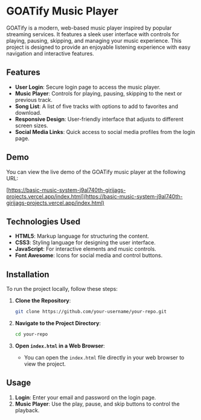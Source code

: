 
# GOATify Music Player

GOATify is a modern, web-based music player inspired by popular streaming services. It features a sleek user interface with controls for playing, pausing, skipping, and managing your music experience. This project is designed to provide an enjoyable listening experience with easy navigation and interactive features.

## Features

- **User Login**: Secure login page to access the music player.
- **Music Player**: Controls for playing, pausing, skipping to the next or previous track.
- **Song List**: A list of five tracks with options to add to favorites and download.
- **Responsive Design**: User-friendly interface that adjusts to different screen sizes.
- **Social Media Links**: Quick access to social media profiles from the login page.

## Demo

You can view the live demo of the GOATify music player at the following URL:

[https://basic-music-system-j9al740th-girijags-projects.vercel.app/index.html](https://basic-music-system-j9al740th-girijags-projects.vercel.app/index.html)

## Technologies Used

- **HTML5**: Markup language for structuring the content.
- **CSS3**: Styling language for designing the user interface.
- **JavaScript**: For interactive elements and music controls.
- **Font Awesome**: Icons for social media and control buttons.

## Installation

To run the project locally, follow these steps:

1. **Clone the Repository**:
   ```bash
   git clone https://github.com/your-username/your-repo.git
   ```

2. **Navigate to the Project Directory**:
   ```bash
   cd your-repo
   ```

3. **Open `index.html` in a Web Browser**:
   - You can open the `index.html` file directly in your web browser to view the project.

## Usage

1. **Login**: Enter your email and password on the login page.
2. **Music Player**: Use the play, pause, and skip buttons to control the playback.

